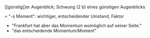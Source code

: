 [[günstig]]er Augenblick; Schwung (2 b) eines günstigen Augenblicks

= "-s Moment": wichtiger, entscheidender Umstand, Faktor

-   "Frankfurt hat aber das Momentum womöglich auf seiner Seite."
-   "das entscheidende Momentum/Moment"